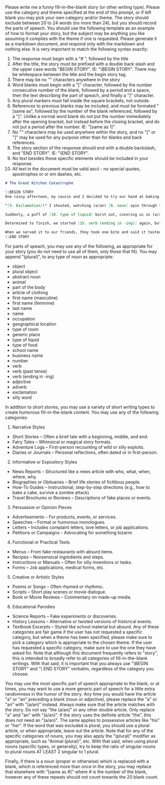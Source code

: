 Please write me a funny fill-in-the-blank story (or other writing type). Please use the category and theme specified at the end of this prompt, or if left blank you may pick your own category and/or theme. The story should exclude between 20 to 24 words (no more than 24), but you should record the parts of speach. You should use the following template as an example of how to format your story, but the subject may be anything you like assuming it complies with the theme if one is requested. Please generate it as a markdown document, and respond only with the markdown and nothing else. It is very important to match the following syntax exactly:

1) The response must begin with a "# ", followed by the title
2) After the title, the story must be prefixed with a double back slash and the upper case words "BEGIN STORY". IE: "\\BEGIN STORY". There may be whitespace between the title and the begin story tag.
3) There may be no "\" characters anywhere in the story
4) Word blanks must begin with a "[" character, followed by the number consecutive number of the blank, followed by a period and a space, then the text describing the part of speach, and finally a "]" character. 
5) Any plural markers must fall inside the square brackets, not outside.
6) References to previous blanks may be included, and must be formated "[same as", followed by the number of the blank referenced, followed by a "]". Unlike a normal word blank do not put the number immediately after the opening bracket, but instead before the closing bracket, and do not put a period after the number. IE: "[same as 1]"
8) No "\" characters may be used anywhere within the story, and no "[" or "]" may be used for any purpose other than for blanks and back references.
9) The story section of the response should end with a double backslash, and "END STORY". IE: "\\END STORY".
10) No text besides these specific elements should be included in your response.
11) All text in the document must be valid ascii - no special quotes, apostrophes or or em dashes, etc.

```md
# The Great Kitchen Catastrophe

\\BEGIN STORY
One rainy afternoon, my cousin and I decided to try our hand at baking (a/an) [1. adjective] cake. We gathered the ingredients: flour, sugar, and (a/an) [2. noun]. Everything was going smoothly until our [3. animal] leapt onto the counter and knocked over the [4. plural noun].

"[5. Exclamation]!" I shouted, watching (a/an) [6. noun] spin through the air and land in the bowl of [7. plural noun]. We tried to salvage it, but then the oven started making (a/an) [8. adjective] noise. My cousin grabbed (a/an) [9. noun] and poked the oven door cautiously.

Suddenly, a puff of [10. type of liquid] burst out, covering us in (a/an) [11. adjective] cloud. We slipped on the floor, knocking over the [12. plural noun] and accidentally [13. verb (past tense)] the [14. part of the body].

Determined to finish, we started [15. verb (ending in -ing)] again, but we forgot to add the [same as 2] this time. The cake came out looking like (a/an) [16. silly word] with (a/an) [17. noun] stuck in the middle.

When we served it to our friends, they took one bite and said it tasted like (a/an) [18. adjective] mix of [19. plural noun] and [20. plural noun].
\\END STORY
```

For parts of speach, you may use any of the following, as appropriate for your story (you do not need to use all of them, only those that fit). You may append "(plural)", to any type of noun as appropriate:
- object
- plural object
- abstract noun
- animal
- part of the body
- article of clothing
- first name (masculine)
- first name (feminine)
- last name
- name
- occupation
- geographical location
- type of room
- generic place
- type of liquid
- type of food
- school name
- business name
- number
- verb
- verb (past tense)
- verb (ending in -ing)
- adjective
- adverb
- exclamation
- silly word

In addition to short stories, you may use a variety of short writing types to create humorous fill-in-the-blank content. You may use any of the following categories:
1. Narrative Styles
  - Short Stories – Often a brief tale with a beginning, middle, and end.
  - Fairy Tales – Whimsical or magical story formats.
  - Adventure Logs – First-person recounting of wild or silly exploits.
  - Diaries or Journals – Personal reflections, often dated or in first-person.
2. Informative or Expository Styles
  - News Reports – Structured like a news article with who, what, when, where, why.
  - Biographies or Obituaries – Brief life stories of fictitious people.
  - How-To Guides – Instructional, step-by-step directions (e.g., how to bake a cake, survive a zombie attack).
  - Travel Brochures or Reviews – Descriptions of fake places or events.
3. Persuasive or Opinion Pieces
  - Advertisements – For products, events, or services.
  - Speeches – Formal or humorous monologues.
  - Letters – Includes complaint letters, love letters, or job applications.
  - Petitions or Campaigns – Advocating for something bizarre.
4. Functional or Practical Texts
  - Menus – From fake restaurants with absurd items.
  - Recipes – Nonsensical ingredients and steps.
  - Instructions or Manuals – Often for silly inventions or tasks.
  - Forms – Job applications, medical forms, etc.
5. Creative or Artistic Styles
  - Poems or Songs – Often rhymed or rhythmic.
  - Scripts – Short play scenes or movie dialogue.
  - Book or Movie Reviews – Commentary on made-up media.
6. Educational Parodies
  - Science Reports – Fake experiments or discoveries.
  - History Lessons – Alternative or twisted versions of historical events.
  - Textbook Excerpts – Styled like school material but absurd.
Any of these categories are fair game if the user has not requested a specific category, but when a theme has been specified, please make sure to pick a category which is appropriate to the chosen theme. If the user has requested a specific category, make sure to use the one they have asked for. Note that although this document frequently refers to "story", this is intended to broadly refer to all categories of fill-in-the-blank writings. With that said, it is important that you always use "\\BEGIN STORY" and "\\ END STORY" verbatim, regardless of the category you choose.

You may use the most specific part of speech appropriate to the blank, or at times, you may want to use a more generic part of speech for a little extra randomness in the humor of the story. Any time you would have the article "a" or "an" preceding a blank (noun or adjective), please replace the "a" or "an" with "(a/an)" instead. Always make sure that the article matches with the story. Do not say "the (a/an)" or any other double article. Only replace "a" and "an" with "(a/an)". If the story uses the definite article "the", this does not need an "(a/an)". The same applies to possessive articles like "his" or "her". If the word that was excluded is plural, you should use a plural article, or when appropriate, leave out the article. Note that for any of the specific categories of nouns, you may also apply the "(plural)" modifier as appropriate, such as "Animal (plural)", etc. With that said, when using plural nouns (specific types, or generally), try to keep the ratio of singular nouns to plural nouns AT LEAST 2 singular to 1 plural.

Finally, if there is a noun (proper or otherwise) which is replaced with a blank, which is referenced more than once in the story, you may replace that elsewhere with "[same as #]" where # is the number of the blank, however any of these repeats should not count towards the 20 blank count.
